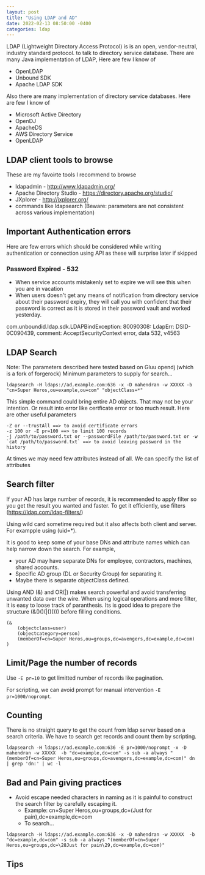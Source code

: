 ```yaml
---
layout: post
title: "Using LDAP and AD"
date: 2022-02-13 08:50:00 -0400
categories: ldap
---
```


LDAP (Lightweight Directory Access Protocol) is is an open, vendor-neutral, industry standard protocol. to talk to directory service database.
There are many Java implementation of LDAP, Here are few I know of
- OpenLDAP
- Unbound SDK
- Apache LDAP SDK


Also there are many implementation of directory service databases. Here are few I know of
- Microsoft Active Directory
- OpenDJ
- ApacheDS
- AWS Directory Service
- OpenLDAP

## LDAP client tools to browse
These are my favoirte tools I recommend to browse
- ldapadmin - http://www.ldapadmin.org/
- Apache Directory Studio - https://directory.apache.org/studio/
- JXplorer - http://jxplorer.org/
- commands like ldapsearch (Beware: parameters are not consistent across various implementation)

## Important Authentication errors
Here are few errors which should be considered while writing authentication or connection using API as these will surprise later if skipped

### Password Expired - 532
- When service accounts mistakenly set to expire we will see this when you are in vacation
- When users doesn't get any means of notification from directory service about their password expiry, they will call you with confident that their password is correct as it is stored in their password vault and worked yesterday.

com.unboundid.ldap.sdk.LDAPBindException: 80090308: LdapErr: DSID-0C090439, comment: AcceptSecurityContext error, data 532, v4563



## LDAP Search

Note: The parameters described here tested based on Gluu opendj (which is a fork of forgerock)
Minimum parameters to supply for search...
```
ldapsearch -H ldaps://ad.example.com:636 -x -D mahendran -w XXXXX -b "cn=Super Heros,ou=example,ou=com" "objectClass=*"
```
This simple command could bring entire AD objects. That may not be your intention. Or result into error like certficate error or too much result. Here are other useful parameters 

    -Z or --trustAll ==> to avoid certificate errors
    -z 100 or -E pr=100 ==> to limit 100 records
    -j /path/to/password.txt or --passwordFile /path/to/password.txt or -w `cat /path/to/password.txt` ==> to avoid leaving password in the history

At times we may need few attributes instead of all. We can specify the list of attributes 

## Search filter
If your AD has large number of records, it is recommended to apply filter so you get the result you wanted and faster.
To get it efficiently, use filters (https://ldap.com/ldap-filters/)

Using wild card sometime required but it also affects both client and server. For exampple using (uid=*).

It is good to keep some of your base DNs and attribute names which can help narrow down the search.
For example, 
- your AD may have separate DNs for employee, contractors, machines, shared accounts.
- Specific AD group (DL or Security Group) for separating it.
- Maybe there is separate objectClass defined.

Using AND (&) and OR(|) makes search powerful and avoid transferring unwanted data over the wire.
When using logical operations and more filter, it is easy to loose track of paranthesis.
Its is good idea to prepare the structure (&()()(|()())) before filling conditions.

```
(&
    (objectclass=user)
    (objectcategory=person)
    (memberOf=cn=Super Heros,ou=groups,dc=avengers,dc=example,dc=com)
)
```

## Limit/Page the number of records
Use `-E pr=10` to get limitted number of records like pagination.

For scripting, we can avoid prompt for manual intervention `-E pr=1000/noprompt`.

## Counting
There is no straight query to get the count from ldap server based on a search criteria.
We have to search get records and count them by scripting.

```
ldapsearch -H ldaps://ad.example.com:636 -E pr=1000/noprompt -x -D mahendran -w XXXXX  -b "dc=example,dc=com" -s sub -a always "(memberOf=cn=Super Heros,ou=groups,dc=avengers,dc=example,dc=com)" dn | grep 'dn:' | wc -l
```



## Bad and Pain giving practices
- Avoid escape needed characters in naming as it is painful to construct the search filter by carefully escaping it.
    - Example: cn=Super Heros,ou=groups,dc=(Just for pain),dc=example,dc=com
    - To search...
```
ldapsearch -H ldaps://ad.example.com:636 -x -D mahendran -w XXXXX  -b "dc=example,dc=com" -s sub -a always "(memberOf=cn=Super Heros,ou=groups,dc=\28Just for pain\29,dc=example,dc=com)" 
```

## Tips
